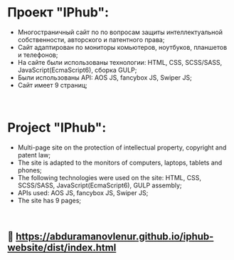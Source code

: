 # Проект "IPhub":

* Многостраничный сайт по по вопросам защиты интеллектуальной собственности, авторского и патентного права;
* Сайт адаптирован по мониторы комьютеров, ноутбуков, планшетов и телефонов;
* На сайте были использованы технологии: HTML, CSS, SCSS/SASS, JavaScript(EcmaScript6), сборка GULP;
* Были использованы API: AOS JS, fancybox JS, Swiper JS;
* Сайт имеет 9 страниц;

<br>

# Project "IPhub":

* Multi-page site on the protection of intellectual property, copyright and patent law;
* The site is adapted to the monitors of computers, laptops, tablets and phones;
* The following technologies were used on the site: HTML, CSS, SCSS/SASS, JavaScript(EcmaScript6), GULP assembly;
* APIs used: AOS JS, fancybox JS, Swiper JS;
* The site has 9 pages;

<br>

## 🔗 https://abduramanovlenur.github.io/iphub-website/dist/index.html
